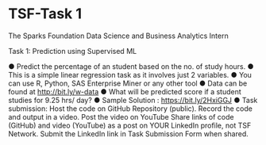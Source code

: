 # TSF-Task 1
The Sparks Foundation
Data Science and Business Analytics Intern

Task 1: Prediction using Supervised ML

● Predict the percentage of an student based on the no. of study hours. 
● This is a simple linear regression task as it involves just 2 variables. 
● You can use R, Python, SAS Enterprise Miner or any other tool 
● Data can be found at http://bit.ly/w-data 
● What will be predicted score if a student studies for 9.25 hrs/ day? 
● Sample Solution : https://bit.ly/2HxiGGJ 
● Task submission:
Host the code on GitHub Repository (public). Record the code and output in a video. Post the video on YouTube
Share links of code (GitHub) and video (YouTube) as a post on YOUR LinkedIn profile, not TSF Network.
Submit the LinkedIn link in Task Submission Form when shared.


